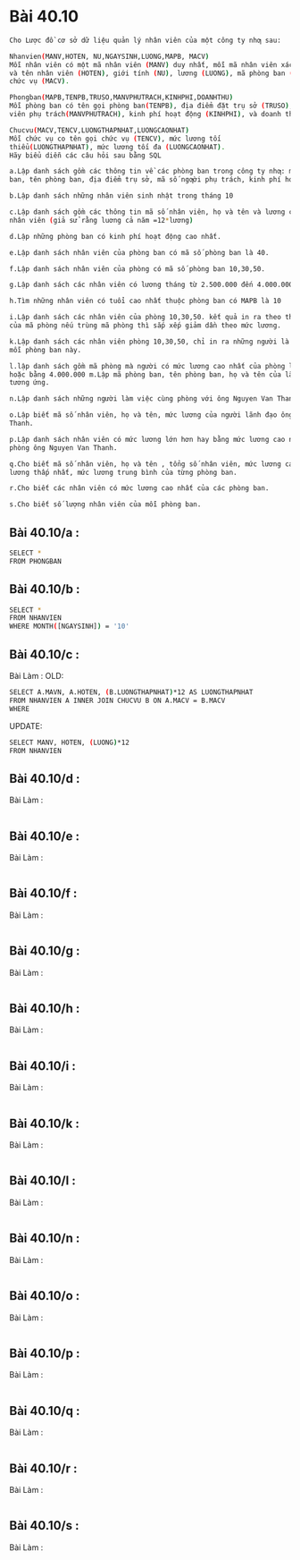 # Bài 40.10
```bash
Cho Lược đồ cơ sở dữ liệu quản lý nhân viên của một công ty nhƣ sau:

Nhanvien(MANV,HOTEN, NU,NGAYSINH,LUONG,MAPB, MACV)
Mỗi nhân viên có một mã nhân viên (MANV) duy nhất, mỗi mã nhân viên xác định họ
và tên nhân viên (HOTEN), giới tính (NU), lương (LUONG), mã phòng ban (MAPB), mã
chức vụ (MACV).

Phongban(MAPB,TENPB,TRUSO,MANVPHUTRACH,KINHPHI,DOANHTHU)
Mỗi phòng ban có tên gọi phòng ban(TENPB), địa điểm đặt trụ sở (TRUSO), mã nhân
viên phụ trách(MANVPHUTRACH), kinh phí hoạt động (KINHPHI), và doanh thu(DOANHTHU)

Chucvu(MACV,TENCV,LUONGTHAPNHAT,LUONGCAONHAT)
Mỗi chức vụ co tên gọi chức vụ (TENCV), mức lương tối
thiểu(LUONGTHAPNHAT), mức lương tối đa (LUONGCAONHAT).
Hãy biểu diễn các câu hỏi sau bằng SQL

a.Lập danh sách gồm các thông tin về các phòng ban trong công ty nhƣ: mã số phòng
ban, tên phòng ban, địa điểm trụ sở, mã số ngƣời phụ trách, kinh phí hoạt động, doanh thu.

b.Lập danh sách những nhân viên sinh nhật trong tháng 10

c.Lập danh sách gồm các thông tin mã số nhân viên, họ và tên và lương cả năm của các
nhân viên (giả sử rằng luơng cả năm =12*lương)

d.Lập những phòng ban có kinh phí hoạt động cao nhất.

e.Lập danh sách nhân viên của phòng ban có mã số phòng ban là 40.

f.Lập danh sách nhân viên của phòng có mã số phòng ban 10,30,50.

g.Lập danh sách các nhân viên có lương tháng từ 2.500.000 đến 4.000.000

h.Tìm những nhân viên có tuổi cao nhất thuộc phòng ban có MAPB là 10

i.Lập danh sách các nhân viên của phòng 10,30,50. kết quả in ra theo thứ tự tăng dần
của mã phòng nếu trùng mã phòng thì sắp xếp giảm dần theo mức lương.

k.Lập danh sách các nhân viên phòng 10,30,50, chỉ in ra những người là lãnh đạo của
mỗi phòng ban này.

l.lập danh sách gồm mã phòng mà người có mức lương cao nhất của phòng lớn hơn
hoặc bằng 4.000.000 m.Lập mã phòng ban, tên phòng ban, họ và tên của lãnh đạo phòng
tương ứng.

n.Lập danh sách những người làm việc cùng phòng với ông Nguyen Van Thanh

o.Lập biết mã số nhân viên, họ và tên, mức lương của người lãnh đạo ông Nguyen Van
Thanh. 

p.Lập danh sách nhân viên có mức lương lớn hơn hay bằng mức lương cao nhất của
phòng ông Nguyen Van Thanh.

q.Cho biết mã số nhân viên, họ và tên , tổng số nhân viên, mức lương cao nhất, mức
lương thấp nhất, mức lương trung bình của từng phòng ban.

r.Cho biết các nhân viên có mức lương cao nhất của các phòng ban.

s.Cho biết số lượng nhân viên của mỗi phòng ban.
```
## Bài 40.10/a :
```bash
SELECT *
FROM PHONGBAN
```

## Bài 40.10/b :
```bash
SELECT *
FROM NHANVIEN
WHERE MONTH([NGAYSINH]) = '10'
```

## Bài 40.10/c :
Bài Làm :
OLD:
```bash
SELECT A.MAVN, A.HOTEN, (B.LUONGTHAPNHAT)*12 AS LUONGTHAPNHAT
FROM NHANVIEN A INNER JOIN CHUCVU B ON A.MACV = B.MACV
WHERE 
```
UPDATE:
```bash
SELECT MANV, HOTEN, (LUONG)*12
FROM NHANVIEN
```
## Bài 40.10/d :
Bài Làm :
```bash
```

## Bài 40.10/e :
Bài Làm :
```bash
```

## Bài 40.10/f :
Bài Làm :
```bash
```

## Bài 40.10/g :
Bài Làm :
```bash
```


## Bài 40.10/h :
Bài Làm :
```bash
```

## Bài 40.10/i :
Bài Làm :
```bash
```

## Bài 40.10/k :
Bài Làm :
```bash
```

## Bài 40.10/l :
Bài Làm :
```bash
```

## Bài 40.10/n :
Bài Làm :
```bash
```

## Bài 40.10/o :
Bài Làm :
```bash
```

## Bài 40.10/p :
Bài Làm :
```bash
```

## Bài 40.10/q :
Bài Làm :
```bash
```

## Bài 40.10/r :
Bài Làm :
```bash
```

## Bài 40.10/s :
Bài Làm :
```bash
```
